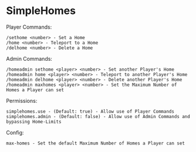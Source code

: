 # SimpleHomes

Player Commands:

    /sethome <number> - Set a Home
    /home <number> - Teleport to a Home
    /delhome <number> - Delete a Home

Admin Commands:

    /homeadmin sethome <player> <number> - Set another Player's Home
    /homeadmin home <player> <number> - Teleport to another Player's Home
    /homeadmin delhome <player> <number> - Delete another Player's Home
    /homeadmin maxhomes <player> <number> - Set the Maximum Number of Homes a Player can set

Permissions:

    simplehomes.use - (Default: true) - Allow use of Player Commands
    simplehomes.admin - (Default: false) - Allow use of Admin Commands and bypassing Home-Limits

Config:

    max-homes - Set the default Maximum Number of Homes a Player can set

